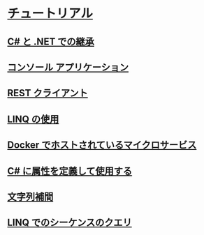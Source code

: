 # [チュートリアル](index.md)
## [C# と .NET での継承](inheritance.md)
## [コンソール アプリケーション](console-teleprompter.md)
## [REST クライアント](console-webapiclient.md)
## [LINQ の使用](working-with-linq.md)
## [Docker でホストされているマイクロサービス](microservices.md)
## [C# に属性を定義して使用する](attributes.md)
## [文字列補間](string-interpolation.md)
## [LINQ でのシーケンスのクエリ](working-with-linq.md)
